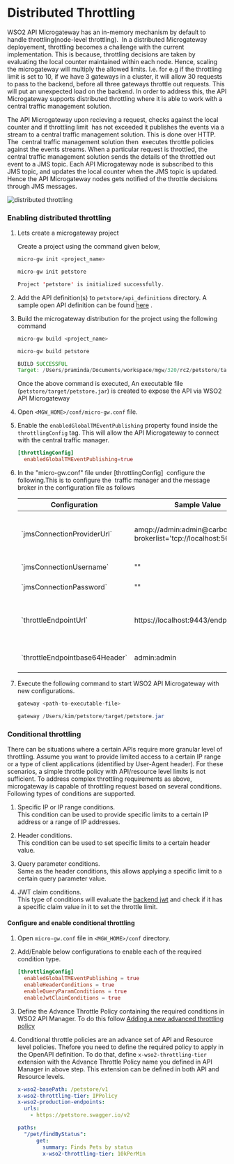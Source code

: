 # Distributed Throttling

WSO2 API Microgateway has an in-memory mechanism by default to handle throttling(node-level throttling).  In a distributed Microgateway deployement, throttling becomes a challenge with the current implementation. This is because, throttling decisions are taken by evaluating the local counter maintained within each node. Hence, scaling the microgateway will multiply the allowed limits. I.e. for e.g if the throttling limit is set to 10, if we have 3 gateways in a cluster, it will allow 30 requests to pass to the backend, before all three gateways throttle out requests. This will put an unexpected load on the backend. In order to address this, the API Microgateway supports distributed throttling where it is able to work with a central traffic management solution.

The API Microgateway upon recieving a request, checks against the local counter and if throttling limit  has not exceeded it publishes the events via a stream to a central traffic management solution. This is done over HTTP. The  central traffic management solution then  executes throttle policies against the events streams. When a particular request is throttled, the  central traffic management solution sends the details of the throttled out event to a JMS topic. Each API Microgateway node is subscribed to this JMS topic, and updates the local counter when the JMS topic is updated. Hence the API Microgateway nodes gets notified of the throttle decisions through JMS messages.

![distributed throttling](/assets/img/how-tos/distributed-throttling.png)

### Enabling distributed throttling

1.  Lets create a microgateway project

    Create a project using the command given below,
  
    ``` java tab="Format"
    micro-gw init <project_name>
    ```

    ``` java tab="Example"
    micro-gw init petstore
    ```

    ``` java tab="Response"
    Project 'petstore' is initialized successfully.
    ```

2.  Add the API definition(s) to `petstore/api_definitions` directory. A sample open API definition can be found [here](https://github.com/wso2/product-microgateway/blob/master/samples/petstore_basic.yaml) .

3.  Build the microgateway distribution for the project using the following command

    ``` java tab="Format"
    micro-gw build <project_name>
    ```

    ``` java tab="Example"
    micro-gw build petstore
    ```

    ``` java tab="Response"
    BUILD SUCCESSFUL
    Target: /Users/praminda/Documents/workspace/mgw/320/rc2/petstore/target/petstore.jar
    ```

    Once the above command is executed, An executable file (`petstore/target/petstore.jar`) is created to expose the API via WSO2 API Microgateway

4.  Open `<MGW_HOME>/conf/micro-gw.conf` file.
5.  Enable the `enabledGlobalTMEventPublishing` property found inside the `throttlingConfig` tag. This will allow the API Microgateway to connect with the central traffic manager.

    ``` toml
    [throttlingConfig]
      enabledGlobalTMEventPublishing=true
    ```

6.  In the "micro-gw.conf" file under \[throttlingConfig\]  configure the following.This is to configure the  traffic manager and the message broker in the configuration file as follows

    <table>
      <thead>
        <tr>
          <th style="width: 30%">Configuration</th>
          <th style="width: 30%">Sample Value</th>
          <th style="width: 40%">Description</th>
        </tr>
      </thead>
      <tbody>
        <tr>
        <td>`jmsConnectionProviderUrl`</td>
        <td>amqp://admin:admin@carbon/carbon?brokerlist='tcp://localhost:5672'</td>
        <td>The message broker connection URL. For e.g. a [WSO2 API instance can be used as the Traffic Manager](https://docs.wso2.com/display/AM260/Product+Profiles) . In such an instance, the URL will point to the message broker inside the API Traffic Manager instance.
        </td>
        </tr>
        <tr>
        <td>`jmsConnectionUsername`</td>
        <td>""</td>
        <td>The username used to establish the message broker connection</td>
        </tr>
        <tr>
        <td>`jmsConnectionPassword`</td>
        <td>""</td>
        <td>The password used to establish the message broker connection</td>
        </tr>
        <tr>
        <td>`throttleEndpointUrl`</td>
        <td>https://localhost:9443/endpoints</td>
        <td>
        The central traffic management solution URL. For e.g. a [WSO2 API instance can be used as the Traffic Manager](https://docs.wso2.com/display/AM260/Product+Profiles) . In such an instance, the URL points to the API Traffic Manager instance.
        </td>
        </tr>
        <tr>
        <td>`throttleEndpointbase64Header`</td>
        <td>admin:admin</td>
        <td>
        The username and password (in the format username:password) used to create the connection to the central traffic manager.
        </td>
        </tr>
      </tbody>
    </table>

7.  Execute the following command to start WSO2 API Microgateway with new configurations.

    ```java tab="Format"
    gateway <path-to-executable-file>
    ```

    ```java tab="Example"
    gateway /Users/kim/petstore/target/petstore.jar
    ```

### Conditional throttling

There can be situations where a certain APIs require more granular level of throttling. Assume you want to provide limited access to a certain IP range or a type of client applications (identified by User-Agent header). For these scenarios, a simple throttle policy with API/resource level limits is not sufficient. To address complex throttling requirements as above, microgateway is capable of throttling request based on several conditions. Following types of conditions are supported.

1.  Specific IP or IP range conditions.     
    This condition can be used to provide specific limits to a certain IP address or a range of IP addresses.

1.  Header conditions.      
    This condition can be used to set specific limits to a certain header value.

1.  Query parameter conditions.     
    Same as the header conditions, this allows applying a specific limit to a certain query parameter value.

1.  JWT claim conditions.       
    This type of conditions will evaluate the [backend jwt](/how-tos/passing-enduser-attributes-to-the-backend-using-jwt) and check if it has a specific claim value in it to set the throttle limit.

#### Configure and enable conditional throttling

1.  Open `micro-gw.conf` file in `<MGW_HOME>/conf` directory.
1.  Add/Enable below configurations to enable each of the required condition type.

    ```toml
    [throttlingConfig]
      enabledGlobalTMEventPublishing = true
      enableHeaderConditions = true
      enableQueryParamConditions = true
      enableJwtClaimConditions = true
    ```    

1.  Define the Advance Throttle Policy containing the required conditions in WSO2 API Manager. To do this follow [Adding a new advanced throttling policy](https://apim.docs.wso2.com/en/latest/learn/rate-limiting/adding-new-throttling-policies/#adding-a-new-advanced-throttling-policy)
1.  Conditional throttle policies are an advance set of API and Resource level policies. Thefore you need to define the required policy to apply in the OpenAPI definition. To do that, define `x-wso2-throttling-tier` extension with the Advance Throttle Policy name you defined in API Manager in above step. This extension can be defined in both API and Resource levels.

    ```yaml tab="API level sample"
    x-wso2-basePath: /petstore/v1
    x-wso2-throttling-tier: IPPolicy
    x-wso2-production-endpoints:
      urls:
        - https://petstore.swagger.io/v2
    ```

    ```yaml tab="Resource level sample"
    paths:
      "/pet/findByStatus":
          get:
            summary: Finds Pets by status
            x-wso2-throttling-tier: 10kPerMin
    ```

